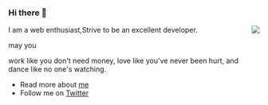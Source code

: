 ### Hi there 👋

<img align="right" src="https://github-readme-stats.vercel.app/api?username=LastWhisperzzz&show_icons=true&icon_color=CE1D2D&text_color=718096&bg_color=ffffff&hide_title=true" />

I am a web enthusiast,Strive to be an excellent developer.

may you

work like you don't need money,
love like you've never been hurt,
and dance like no one's watching.

- Read more about [me](http://lastwhisper.net)
- Follow me on [Twitter](https://twitter.com/LastWhisperzzz)



